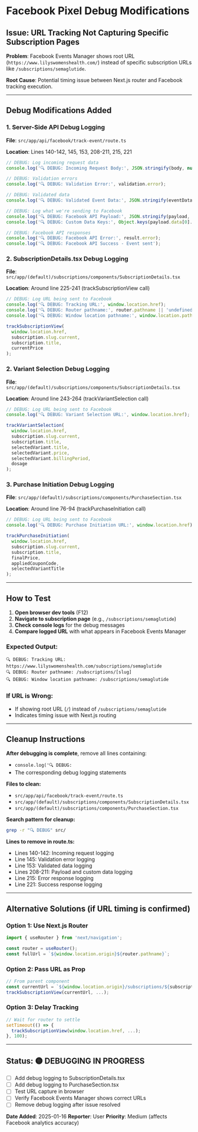 # Facebook Pixel Debug Modifications

## Issue: URL Tracking Not Capturing Specific Subscription Pages

**Problem**: Facebook Events Manager shows root URL (`https://www.lilyswomenshealth.com/`) instead of specific subscription URLs like `/subscriptions/semaglutide`.

**Root Cause**: Potential timing issue between Next.js router and Facebook tracking execution.

---

## Debug Modifications Added

### 1. Server-Side API Debug Logging

**File**: `src/app/api/facebook/track-event/route.ts`

**Location**: Lines 140-142, 145, 153, 208-211, 215, 221

```typescript
// DEBUG: Log incoming request data
console.log('🔍 DEBUG: Incoming Request Body:', JSON.stringify(body, null, 2));

// DEBUG: Validation errors
console.log('🔍 DEBUG: Validation Error:', validation.error);

// DEBUG: Validated data
console.log('🔍 DEBUG: Validated Event Data:', JSON.stringify(eventData, null, 2));

// DEBUG: Log what we're sending to Facebook
console.log('🔍 DEBUG: Facebook API Payload:', JSON.stringify(payload, null, 2));
console.log('🔍 DEBUG: Custom Data Keys:', Object.keys(payload.data[0].custom_data || {}));

// DEBUG: Facebook API responses
console.log('🔍 DEBUG: Facebook API Error:', result.error);
console.log('🔍 DEBUG: Facebook API Success - Event sent');
```

### 2. SubscriptionDetails.tsx Debug Logging

**File**: `src/app/(default)/subscriptions/components/SubscriptionDetails.tsx`

**Location**: Around line 225-241 (trackSubscriptionView call)

```typescript
// DEBUG: Log URL being sent to Facebook
console.log('🔍 DEBUG: Tracking URL:', window.location.href);
console.log('🔍 DEBUG: Router pathname:', router.pathname || 'undefined');
console.log('🔍 DEBUG: Window location pathname:', window.location.pathname);

trackSubscriptionView(
  window.location.href,
  subscription.slug.current,
  subscription.title,
  currentPrice
);
```

### 2. Variant Selection Debug Logging

**File**: `src/app/(default)/subscriptions/components/SubscriptionDetails.tsx`

**Location**: Around line 243-264 (trackVariantSelection call)

```typescript
// DEBUG: Log URL being sent to Facebook
console.log('🔍 DEBUG: Variant Selection URL:', window.location.href);

trackVariantSelection(
  window.location.href,
  subscription.slug.current,
  subscription.title,
  selectedVariant.title,
  selectedVariant.price,
  selectedVariant.billingPeriod,
  dosage
);
```

### 3. Purchase Initiation Debug Logging

**File**: `src/app/(default)/subscriptions/components/PurchaseSection.tsx`

**Location**: Around line 76-94 (trackPurchaseInitiation call)

```typescript
// DEBUG: Log URL being sent to Facebook
console.log('🔍 DEBUG: Purchase Initiation URL:', window.location.href);

trackPurchaseInitiation(
  window.location.href,
  subscription.slug.current,
  subscription.title,
  finalPrice,
  appliedCouponCode,
  selectedVariantTitle
);
```

---

## How to Test

1. **Open browser dev tools** (F12)
2. **Navigate to subscription page** (e.g., `/subscriptions/semaglutide`)
3. **Check console logs** for the debug messages
4. **Compare logged URL** with what appears in Facebook Events Manager

### Expected Output:
```
🔍 DEBUG: Tracking URL: https://www.lilyswomenshealth.com/subscriptions/semaglutide
🔍 DEBUG: Router pathname: /subscriptions/[slug]
🔍 DEBUG: Window location pathname: /subscriptions/semaglutide
```

### If URL is Wrong:
- If showing root URL (`/`) instead of `/subscriptions/semaglutide`
- Indicates timing issue with Next.js routing

---

## Cleanup Instructions

**After debugging is complete**, remove all lines containing:
- `console.log('🔍 DEBUG:`
- The corresponding debug logging statements

**Files to clean:**
- `src/app/api/facebook/track-event/route.ts` 
- `src/app/(default)/subscriptions/components/SubscriptionDetails.tsx`
- `src/app/(default)/subscriptions/components/PurchaseSection.tsx`

**Search pattern for cleanup:**
```bash
grep -r "🔍 DEBUG" src/
```

**Lines to remove in route.ts:**
- Lines 140-142: Incoming request logging
- Line 145: Validation error logging  
- Line 153: Validated data logging
- Lines 208-211: Payload and custom data logging
- Line 215: Error response logging
- Line 221: Success response logging

---

## Alternative Solutions (if URL timing is confirmed)

### Option 1: Use Next.js Router
```typescript
import { useRouter } from 'next/navigation';

const router = useRouter();
const fullUrl = `${window.location.origin}${router.pathname}`;
```

### Option 2: Pass URL as Prop
```typescript
// From parent component
const currentUrl = `${window.location.origin}/subscriptions/${subscription.slug.current}`;
trackSubscriptionView(currentUrl, ...);
```

### Option 3: Delay Tracking
```typescript
// Wait for router to settle
setTimeout(() => {
  trackSubscriptionView(window.location.href, ...);
}, 100);
```

---

## Status: 🟡 DEBUGGING IN PROGRESS

- [ ] Add debug logging to SubscriptionDetails.tsx
- [ ] Add debug logging to PurchaseSection.tsx  
- [ ] Test URL capture in browser
- [ ] Verify Facebook Events Manager shows correct URLs
- [ ] Remove debug logging after issue resolved

**Date Added**: 2025-01-16
**Reporter**: User
**Priority**: Medium (affects Facebook analytics accuracy)